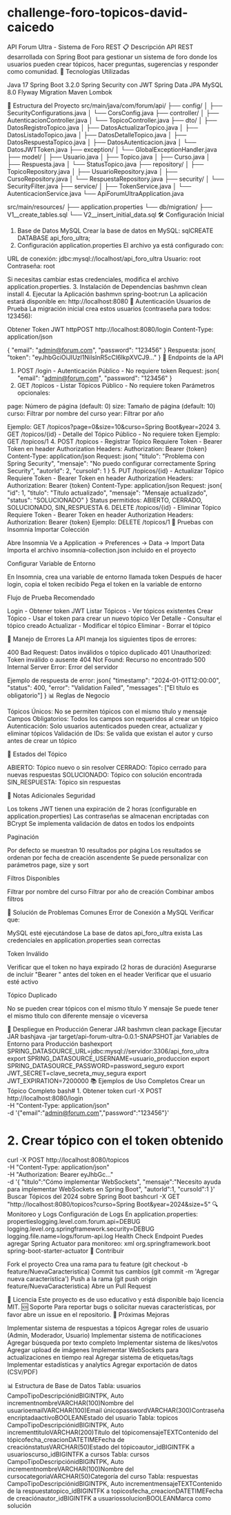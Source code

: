 # challenge-foro-topicos-david-caicedo
API Forum Ultra - Sistema de Foro REST
📋 Descripción
API REST desarrollada con Spring Boot para gestionar un sistema de foro donde los usuarios pueden crear tópicos, hacer preguntas, sugerencias y responder como comunidad.
🚀 Tecnologías Utilizadas

Java 17
Spring Boot 3.2.0
Spring Security con JWT
Spring Data JPA
MySQL 8.0
Flyway Migration
Maven
Lombok

📁 Estructura del Proyecto
src/main/java/com/forum/api/
├── config/
│   ├── SecurityConfigurations.java
│   └── CorsConfig.java
├── controller/
│   ├── AutenticacionController.java
│   └── TopicoController.java
├── dto/
│   ├── DatosRegistroTopico.java
│   ├── DatosActualizarTopico.java
│   ├── DatosListadoTopico.java
│   ├── DatosDetalleTopico.java
│   ├── DatosRespuestaTopico.java
│   ├── DatosAutenticacion.java
│   └── DatosJWTToken.java
├── exception/
│   └── GlobalExceptionHandler.java
├── model/
│   ├── Usuario.java
│   ├── Topico.java
│   ├── Curso.java
│   ├── Respuesta.java
│   └── StatusTopico.java
├── repository/
│   ├── TopicoRepository.java
│   ├── UsuarioRepository.java
│   ├── CursoRepository.java
│   └── RespuestaRepository.java
├── security/
│   └── SecurityFilter.java
├── service/
│   ├── TokenService.java
│   └── AutenticacionService.java
└── ApiForumUltraApplication.java

src/main/resources/
├── application.properties
└── db/migration/
    ├── V1__create_tables.sql
    └── V2__insert_initial_data.sql
🛠️ Configuración Inicial
1. Base de Datos MySQL
Crear la base de datos en MySQL:
sqlCREATE DATABASE api_foro_ultra;
2. Configuración application.properties
El archivo ya está configurado con:

URL de conexión: jdbc:mysql://localhost/api_foro_ultra
Usuario: root
Contraseña: root

Si necesitas cambiar estas credenciales, modifica el archivo application.properties.
3. Instalación de Dependencias
bashmvn clean install
4. Ejecutar la Aplicación
bashmvn spring-boot:run
La aplicación estará disponible en: http://localhost:8080
🔐 Autenticación
Usuarios de Prueba
La migración inicial crea estos usuarios (contraseña para todos: 123456):

Obtener Token JWT
httpPOST http://localhost:8080/login
Content-Type: application/json

{
  "email": "admin@forum.com",
  "password": "123456"
}
Respuesta:
json{
  "token": "eyJhbGciOiJIUzI1NiIsInR5cCI6IkpXVCJ9..."
}
📡 Endpoints de la API
1. POST /login - Autenticación
Público - No requiere token
Request:
json{
  "email": "admin@forum.com",
  "password": "123456"
}
2. GET /topicos - Listar Tópicos
Público - No requiere token
Parámetros opcionales:

page: Número de página (default: 0)
size: Tamaño de página (default: 10)
curso: Filtrar por nombre del curso
year: Filtrar por año

Ejemplo: GET /topicos?page=0&size=10&curso=Spring Boot&year=2024
3. GET /topicos/{id} - Detalle del Tópico
Público - No requiere token
Ejemplo: GET /topicos/1
4. POST /topicos - Registrar Tópico
Requiere Token - Bearer Token en header Authorization
Headers:
Authorization: Bearer {token}
Content-Type: application/json
Request:
json{
  "titulo": "Problema con Spring Security",
  "mensaje": "No puedo configurar correctamente Spring Security",
  "autorId": 2,
  "cursoId": 1
}
5. PUT /topicos/{id} - Actualizar Tópico
Requiere Token - Bearer Token en header Authorization
Headers:
Authorization: Bearer {token}
Content-Type: application/json
Request:
json{
  "id": 1,
  "titulo": "Título actualizado",
  "mensaje": "Mensaje actualizado",
  "status": "SOLUCIONADO"
}
Status permitidos: ABIERTO, CERRADO, SOLUCIONADO, SIN_RESPUESTA
6. DELETE /topicos/{id} - Eliminar Tópico
Requiere Token - Bearer Token en header Authorization
Headers:
Authorization: Bearer {token}
Ejemplo: DELETE /topicos/1
🧪 Pruebas con Insomnia
Importar Colección

Abre Insomnia
Ve a Application → Preferences → Data → Import Data
Importa el archivo insomnia-collection.json incluido en el proyecto

Configurar Variable de Entorno

En Insomnia, crea una variable de entorno llamada token
Después de hacer login, copia el token recibido
Pega el token en la variable de entorno

Flujo de Prueba Recomendado

Login - Obtener token JWT
Listar Tópicos - Ver tópicos existentes
Crear Tópico - Usar el token para crear un nuevo tópico
Ver Detalle - Consultar el tópico creado
Actualizar - Modificar el tópico
Eliminar - Borrar el tópico

🚨 Manejo de Errores
La API maneja los siguientes tipos de errores:

400 Bad Request: Datos inválidos o tópico duplicado
401 Unauthorized: Token inválido o ausente
404 Not Found: Recurso no encontrado
500 Internal Server Error: Error del servidor

Ejemplo de respuesta de error:
json{
  "timestamp": "2024-01-01T12:00:00",
  "status": 400,
  "error": "Validation Failed",
  "messages": ["El título es obligatorio"]
}
📊 Reglas de Negocio

Tópicos Únicos: No se permiten tópicos con el mismo título y mensaje
Campos Obligatorios: Todos los campos son requeridos al crear un tópico
Autenticación: Solo usuarios autenticados pueden crear, actualizar y eliminar tópicos
Validación de IDs: Se valida que existan el autor y curso antes de crear un tópico

🔄 Estados del Tópico

ABIERTO: Tópico nuevo o sin resolver
CERRADO: Tópico cerrado para nuevas respuestas
SOLUCIONADO: Tópico con solución encontrada
SIN_RESPUESTA: Tópico sin respuestas

📝 Notas Adicionales
Seguridad

Los tokens JWT tienen una expiración de 2 horas (configurable en application.properties)
Las contraseñas se almacenan encriptadas con BCrypt
Se implementa validación de datos en todos los endpoints

Paginación

Por defecto se muestran 10 resultados por página
Los resultados se ordenan por fecha de creación ascendente
Se puede personalizar con parámetros page, size y sort

Filtros Disponibles

Filtrar por nombre del curso
Filtrar por año de creación
Combinar ambos filtros

🐛 Solución de Problemas Comunes
Error de Conexión a MySQL
Verificar que:

MySQL esté ejecutándose
La base de datos api_foro_ultra exista
Las credenciales en application.properties sean correctas

Token Inválido

Verificar que el token no haya expirado (2 horas de duración)
Asegurarse de incluir "Bearer " antes del token en el header
Verificar que el usuario esté activo

Tópico Duplicado

No se pueden crear tópicos con el mismo título Y mensaje
Se puede tener el mismo título con diferente mensaje o viceversa

🚀 Despliegue en Producción
Generar JAR
bashmvn clean package
Ejecutar JAR
bashjava -jar target/api-forum-ultra-0.0.1-SNAPSHOT.jar
Variables de Entorno para Producción
bashexport SPRING_DATASOURCE_URL=jdbc:mysql://servidor:3306/api_foro_ultra
export SPRING_DATASOURCE_USERNAME=usuario_produccion
export SPRING_DATASOURCE_PASSWORD=password_seguro
export JWT_SECRET=clave_secreta_muy_segura
export JWT_EXPIRATION=7200000
📚 Ejemplos de Uso Completos
Crear un Tópico Completo
bash# 1. Obtener token
curl -X POST http://localhost:8080/login \
  -H "Content-Type: application/json" \
  -d '{"email":"admin@forum.com","password":"123456"}'

# 2. Crear tópico con el token obtenido
curl -X POST http://localhost:8080/topicos \
  -H "Content-Type: application/json" \
  -H "Authorization: Bearer eyJhbGc..." \
  -d '{
    "titulo":"Cómo implementar WebSockets",
    "mensaje":"Necesito ayuda para implementar WebSockets en Spring Boot",
    "autorId":1,
    "cursoId":1
  }'
Buscar Tópicos del 2024 sobre Spring Boot
bashcurl -X GET "http://localhost:8080/topicos?curso=Spring Boot&year=2024&size=5"
🔍 Monitoreo y Logs
Configuración de Logs
En application.properties:
propertieslogging.level.com.forum.api=DEBUG
logging.level.org.springframework.security=DEBUG
logging.file.name=logs/forum-api.log
Health Check Endpoint
Puedes agregar Spring Actuator para monitoreo:
xml<dependency>
    <groupId>org.springframework.boot</groupId>
    <artifactId>spring-boot-starter-actuator</artifactId>
</dependency>
👥 Contribuir

Fork el proyecto
Crea una rama para tu feature (git checkout -b feature/NuevaCaracteristica)
Commit tus cambios (git commit -m 'Agregar nueva característica')
Push a la rama (git push origin feature/NuevaCaracteristica)
Abre un Pull Request

📄 Licencia
Este proyecto es de uso educativo y está disponible bajo licencia MIT.
🆘 Soporte
Para reportar bugs o solicitar nuevas características, por favor abre un issue en el repositorio.
🎯 Próximas Mejoras

 Implementar sistema de respuestas a tópicos
 Agregar roles de usuario (Admin, Moderador, Usuario)
 Implementar sistema de notificaciones
 Agregar búsqueda por texto completo
 Implementar sistema de likes/votos
 Agregar upload de imágenes
 Implementar WebSockets para actualizaciones en tiempo real
 Agregar sistema de etiquetas/tags
 Implementar estadísticas y analytics
 Agregar exportación de datos (CSV/PDF)

📊 Estructura de Base de Datos
Tabla: usuarios
CampoTipoDescripciónidBIGINTPK, Auto incrementnombreVARCHAR(100)Nombre del usuarioemailVARCHAR(100)Email únicopasswordVARCHAR(300)Contraseña encriptadaactivoBOOLEANEstado del usuario
Tabla: topicos
CampoTipoDescripciónidBIGINTPK, Auto incrementtituloVARCHAR(200)Título del tópicomensajeTEXTContenido del tópicofecha_creacionDATETIMEFecha de creaciónstatusVARCHAR(50)Estado del tópicoautor_idBIGINTFK a usuarioscurso_idBIGINTFK a cursos
Tabla: cursos
CampoTipoDescripciónidBIGINTPK, Auto incrementnombreVARCHAR(100)Nombre del cursocategoriaVARCHAR(50)Categoría del curso
Tabla: respuestas
CampoTipoDescripciónidBIGINTPK, Auto incrementmensajeTEXTContenido de la respuestatopico_idBIGINTFK a topicosfecha_creacionDATETIMEFecha de creaciónautor_idBIGINTFK a usuariossolucionBOOLEANMarca como solución
